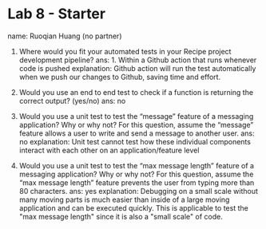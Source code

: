 # Lab 8 - Starter
name: Ruoqian Huang (no partner)

1) Where would you fit your automated tests in your Recipe project development pipeline?
   ans: 1. Within a Github action that runs whenever code is pushed 
   explanation: Github action will run the test automatically when we push our changes to Github, saving time and effort.

2) Would you use an end to end test to check if a function is returning the correct output? (yes/no)
   ans: no

3) Would you use a unit test to test the “message” feature of a messaging application? Why or why not? For this question, assume the “message” feature allows a user to write and send a message to another user.
    ans: no
    explanation: Unit test cannot test how these individual components interact with each other on an application/feature level

4) Would you use a unit test to test the “max message length” feature of a messaging application? Why or why not? For this question, assume the “max message length” feature prevents the user from typing more than 80 characters.
    ans: yes
    explanation: Debugging on a small scale without many moving parts is much easier than inside of a large moving application and can be executed quickly. This is applicable to test the "max message length" since it is also a "small scale" of code.